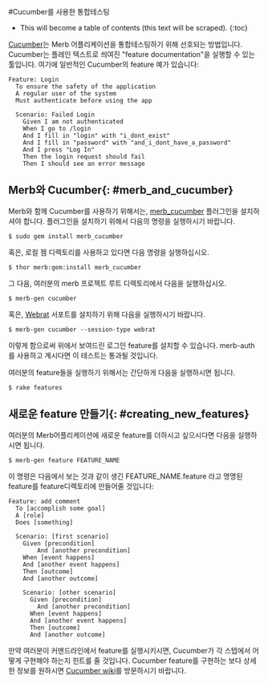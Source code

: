 #Cucumber를 사용한 통합테스팅

* This will become a table of contents (this text will be scraped).
{:toc}

[Cucumber][]는 Merb 어플리케이션을 통합테스팅하기 위해 선호되는 방법입니다.
Cucumber는 플레인 텍스트로 씌여진 "feature documentation"을 실행할 수 있는 툴입니다.
여기에 일반적인 Cucumber의 feature 예가 있습니다:

    Feature: Login
      To ensure the safety of the application
      A regular user of the system
      Must authenticate before using the app

      Scenario: Failed Login
        Given I am not authenticated
        When I go to /login
        And I fill in "login" with "i_dont_exist"
        And I fill in "password" with "and_i_dont_have_a_password"
        And I press "Log In"
        Then the login request should fail
        Then I should see an error message

## Merb와 Cucumber{: #merb_and_cucumber}
Merb와 함께 Cucumber를 사용하기 위해서는, [merb\_cucumber][] 플러그인을 설치하셔야 합니다.
플러그인을 설치하기 위해서 다음의 명령을 실행하시기 바랍니다.

    $ sudo gem install merb_cucumber

혹은, 로컬 젬 디렉토리를 사용하고 있다면 다음 명령을 실행하십시오.

    $ thor merb:gem:install merb_cucumber

그 다음, 여러분의 merb 프로젝트 루트 디렉토리에서 다음을 실행하십시오.

    $ merb-gen cucumber

혹은, [Webrat][] 서포트를 설치하기 위해 다음을 실행하시기 바랍니다.

    $ merb-gen cucumber --session-type webrat

이렇게 함으로써 위에서 보여드린 로그인 feature를 설치할 수 있습니다.
merb-auth를 사용하고 계시다면 이 테스트는 통과될 것입니다.

여러분의 feature들을 실행하기 위해서는 간단하게 다음을 실행하시면 됩니다.

    $ rake features

## 새로운 feature 만들기{: #creating_new_features}

여러분의 Merb어플리케이션에 새로운 feature를 더하시고 싶으시다면 다음을 실행하시면 됩니다.

    $ merb-gen feature FEATURE_NAME

이 명령은  다음에서 보는 것과 같이 생긴 FEATURE\_NAME.feature 라고 명명된 feature를 feature디렉토리에 만들어줄 것입니다:

    Feature: add comment
      To [accomplish some goal]
      A [role]
      Does [something]

      Scenario: [first scenario]
        Given [precondition]
            And [another precondition]
        When [event happens]
        And [another event happens]
        Then [outcome]
        And [another outcome]

        Scenario: [other scenario]
          Given [precondition]
            And [another precondition]
          When [event happens]
          And [another event happens]
          Then [outcome]
          And [another outcome]

만약 여러분이 커맨드라인에서 feature를 실행시키시면, Cucumber가 각 스텝에서 어떻게 구현해야 하는지 힌트를 줄 것입니다.
Cucumber feature를 구현하는 보다 상세한 정보를 원하시면 [Cucumber wiki]를 방문하시기 바랍니다.

<!-- Links -->
[Cucumber]:         http://github.com/aslakhellesoy/cucumber/wikis/home
[Cucumber wiki]:    http://github.com/aslakhellesoy/cucumber/wikis/home
[merb\_cucumber]:   http://github.com/david/merb_cucumber/tree/master
[Webrat]:           http://github.com/brynary/webrat/wikis
